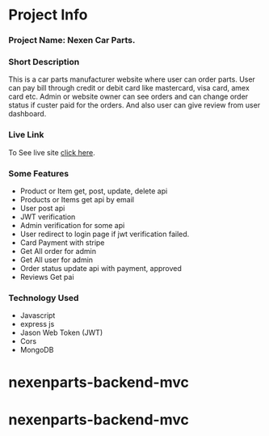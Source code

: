 # Project Info

### Project Name: Nexen Car Parts.

### Short Description
This is a car parts manufacturer website where user can order parts. User can pay bill through credit or debit card like mastercard, visa card, amex card etc. Admin or website owner can see orders and can change order status if custer paid for the orders. And also user can give review from user dashboard.

### Live Link
To See live site [click here]().

### Some Features
  * Product or Item get, post, update, delete api
  * Products or Items get api by email
  * User post api
  * JWT verification
  * Admin verification for some api
  * User redirect to login page if jwt verification failed.
  * Card Payment with stripe
  * Get All order for admin
  * Get All user for admin
  * Order status update api with payment, approved
  * Reviews Get pai

### Technology Used
  * Javascript
  * express js
  * Jason Web Token (JWT)
  * Cors
  * MongoDB



# nexenparts-backend-mvc
# nexenparts-backend-mvc
